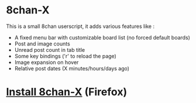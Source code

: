 8chan-X
=======

This is a small 8chan userscript, it adds various features like :
 - A fixed menu bar with customizable board list (no forced default boards)
 - Post and image counts
 - Unread post count in tab title
 - Some key bindings ('r' to reload the page)
 - Image expansion on hover
 - Relative post dates (X minutes/hours/days ago)

<h1><a href="https://github.com/tux3/8chan-X/raw/master/8chan-x.user.js">Install 8chan-X</a> (Firefox)</h1>
